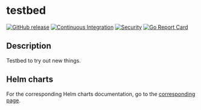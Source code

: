 # testbed

[![GitHub release](https://img.shields.io/github/v/release/juanjjaramillo/testbed)](https://github.com/juanjjaramillo/testbed/releases/latest)
[![Continuous Integration](https://github.com/juanjjaramillo/testbed/actions/workflows/ci.yml/badge.svg)](https://github.com/juanjjaramillo/testbed/actions/workflows/ci.yml)
[![Security](https://github.com/juanjjaramillo/testbed/actions/workflows/security.yml/badge.svg)](https://github.com/juanjjaramillo/testbed/actions/workflows/security.yml)
[![Go Report Card](https://goreportcard.com/badge/github.com/juanjjaramillo/testbed)](https://goreportcard.com/report/github.com/juanjjaramillo/testbed)

## Description
Testbed to try out new things.

## Helm charts
For the corresponding Helm charts documentation, go to the [corresponding page](https://juanjjaramillo.github.io/testbed/).
